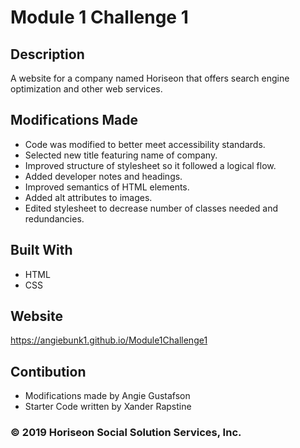 # Module 1 Challenge 1

## Description

A website for a company named Horiseon that offers search engine optimization and other web services. 

## Modifications Made
- Code was modified to better meet accessibility standards. 
- Selected new title featuring name of company.
- Improved structure of stylesheet so it followed a logical flow. 
- Added developer notes and headings.
- Improved semantics of HTML elements.
- Added alt attributes to images. 
- Edited stylesheet to decrease number of classes needed and redundancies.

## Built With

- HTML
- CSS

## Website 
https://angiebunk1.github.io/Module1Challenge1

## Contibution
- Modifications made by Angie Gustafson
- Starter Code written by Xander Rapstine

### &copy; 2019 Horiseon Social Solution Services, Inc.
